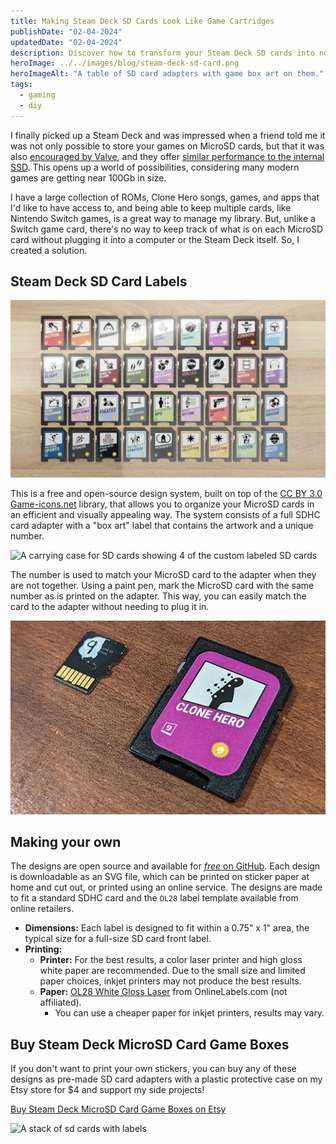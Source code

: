 ```yaml
---
title: Making Steam Deck SD Cards Look Like Game Cartridges
publishDate: "02-04-2024"
updatedDate: "02-04-2024"
description: Discover how to transform your Steam Deck SD cards into nostalgic game cartridges with this free and open-source design system.
heroImage: ../../images/blog/steam-deck-sd-card.png
heroImageAlt: "A table of SD card adapters with game box art on them."
tags:
  - gaming
  - diy
---
```


I finally picked up a Steam Deck and was impressed when a friend told me it was not only possible to store your games on MicroSD cards, but that it was also [encouraged by Valve](https://twitter.com/lawrenceyang/status/1416485869091913728), and they offer [similar performance to the internal SSD](https://www.pcgamer.com/first-tests-show-steam-deck-sd-card-speed-rivals-the-ssd/). This opens up a world of possibilities, considering many modern games are getting near 100Gb in size.

I have a large collection of ROMs, Clone Hero songs, games, and apps that I'd like to have access to, and being able to keep multiple cards, like Nintendo Switch games, is a great way to manage my library. But, unlike a Switch game card, there's no way to keep track of what is on each MicroSD card without plugging it into a computer or the Steam Deck itself. So, I created a solution.

## Steam Deck SD Card Labels

![A table of SD card adapters with game box art on them.](../../images/blog/steam-deck-cards-top.png)

This is a free and open-source design system, built on top of the [CC BY 3.0 Game-icons.net](https://game-icons.net/) library, that allows you to organize your MicroSD cards in an efficient and visually appealing way. The system consists of a full SDHC card adapter with a "box art" label that contains the artwork and a unique number.

![A carrying case for SD cards showing 4 of the custom labeled SD cards](../../images/blog/sd-card-wallet.png)

The number is used to match your MicroSD card to the adapter when they are not together. Using a paint pen, mark the MicroSD card with the same number as is printed on the adapter. This way, you can easily match the card to the adapter without needing to plug it in.

![An SD card adapter next to the MicroSD card showing the same number on both](../../images/blog/sd-card-label-9-pen.png)

## Making your own

The designs are open source and available for [_free_ on GitHub](https://github.com/TechSquidTV/steam-deck-card-labels). Each design is downloadable as an SVG file, which can be printed on sticker paper at home and cut out, or printed using an online service. The designs are made to fit a standard SDHC card and the `OL28` label template available from online retailers.

- **Dimensions:** Each label is designed to fit within a 0.75" x 1" area, the typical size for a full-size SD card front label.
- **Printing:**
  - **Printer:** For the best results, a color laser printer and high gloss white paper are recommended. Due to the small size and limited paper choices, inkjet printers may not produce the best results.
  - **Paper:** [OL28 White Gloss Laser](https://www.onlinelabels.com/products/ol28) from OnlineLabels.com (not affiliated).
    - You can use a cheaper paper for inkjet printers, results may vary.

## Buy Steam Deck MicroSD Card Game Boxes

If you don't want to print your own stickers, you can buy any of these designs as pre-made SD card adapters with a plastic protective case on my Etsy store for $4 and support my side projects!

[Buy Steam Deck MicroSD Card Game Boxes on Etsy](https://www.etsy.com/listing/1671796721/steam-deck-microsd-card-game-boxes)

![A stack of sd cards with labels](../../images/blog/sd-cards-with-labels.png)
